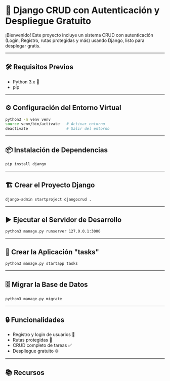 # 🚀 Django CRUD con Autenticación y Despliegue Gratuito

¡Bienvenido! Este proyecto incluye un sistema CRUD con autenticación (Login, Registro, rutas protegidas y más) usando Django, listo para desplegar gratis.  

---

## 🛠️ Requisitos Previos

- Python 3.x 🐍
- pip

---

## ⚙️ Configuración del Entorno Virtual

```bash
python3 -m venv venv
source venv/bin/activate   # Activar entorno
deactivate                 # Salir del entorno
```

---

## 📦 Instalación de Dependencias

```bash
pip install django
```

---

## 🏗️ Crear el Proyecto Django

```bash
django-admin startproject djangocrud .
```

---

## ▶️ Ejecutar el Servidor de Desarrollo

```bash
python3 manage.py runserver 127.0.0.1:3000
```

---

## 📝 Crear la Aplicación "tasks"

```bash
python3 manage.py startapp tasks
```

---

## 🗄️ Migrar la Base de Datos

```bash
python3 manage.py migrate
```

---

## 🔒 Funcionalidades

- Registro y login de usuarios 👤
- Rutas protegidas 🔐
- CRUD completo de tareas ✅
- Despliegue gratuito 🌐

---

## 📚 Recursos